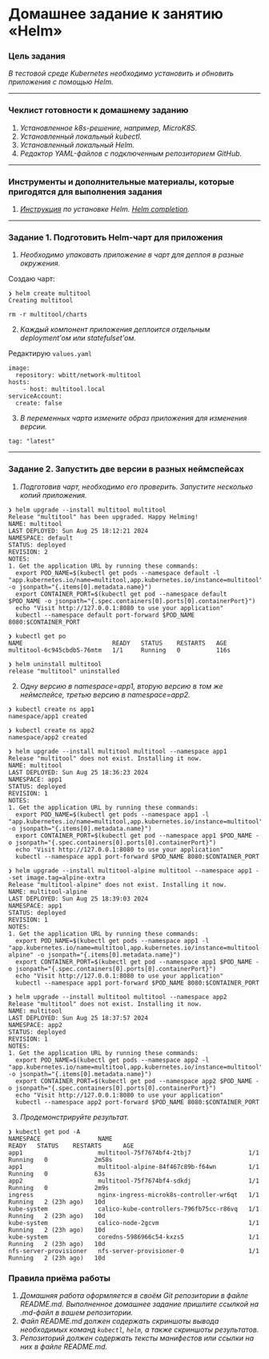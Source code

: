 # Домашнее задание к занятию «Helm»

### Цель задания

_В тестовой среде Kubernetes необходимо установить и обновить приложения с помощью Helm._  

------

### Чеклист готовности к домашнему заданию

1. _Установленное k8s-решение, например, MicroK8S._  
2. _Установленный локальный kubectl._  
3. _Установленный локальный Helm._  
4. _Редактор YAML-файлов с подключенным репозиторием GitHub._  

------

### Инструменты и дополнительные материалы, которые пригодятся для выполнения задания

1. _[Инструкция](https://helm.sh/docs/intro/install/) по установке Helm. [Helm completion](https://helm.sh/docs/helm/helm_completion/)._  

------

### Задание 1. Подготовить Helm-чарт для приложения

1. _Необходимо упаковать приложение в чарт для деплоя в разные окружения._  
  
Создаю чарт:
```
❯ helm create multitool
Creating multitool

rm -r multitool/charts
```

2. _Каждый компонент приложения деплоится отдельным deployment’ом или statefulset’ом._  
  
Редактирую `values.yaml`
```
image:
  repository: wbitt/network-multitool
hosts:
    - host: multitool.local
serviceAccount:
  create: false
```
  
3. _В переменных чарта измените образ приложения для изменения версии._  
  
`tag: "latest"`
  
------
### Задание 2. Запустить две версии в разных неймспейсах

1. _Подготовив чарт, необходимо его проверить. Запуститe несколько копий приложения._  
  
```
❯ helm upgrade --install multitool multitool
Release "multitool" has been upgraded. Happy Helming!
NAME: multitool
LAST DEPLOYED: Sun Aug 25 18:12:21 2024
NAMESPACE: default
STATUS: deployed
REVISION: 2
NOTES:
1. Get the application URL by running these commands:
  export POD_NAME=$(kubectl get pods --namespace default -l "app.kubernetes.io/name=multitool,app.kubernetes.io/instance=multitool" -o jsonpath="{.items[0].metadata.name}")
  export CONTAINER_PORT=$(kubectl get pod --namespace default $POD_NAME -o jsonpath="{.spec.containers[0].ports[0].containerPort}")
  echo "Visit http://127.0.0.1:8080 to use your application"
  kubectl --namespace default port-forward $POD_NAME 8080:$CONTAINER_PORT

❯ kubectl get po
NAME                         READY   STATUS    RESTARTS   AGE
multitool-6c945cbdb5-76mtm   1/1     Running   0          116s

❯ helm uninstall multitool
release "multitool" uninstalled
```
  
2. _Одну версию в namespace=app1, вторую версию в том же неймспейсе, третью версию в namespace=app2._  
  
```
❯ kubectl create ns app1
namespace/app1 created

❯ kubectl create ns app2
namespace/app2 created

❯ helm upgrade --install multitool multitool --namespace app1
Release "multitool" does not exist. Installing it now.
NAME: multitool
LAST DEPLOYED: Sun Aug 25 18:36:23 2024
NAMESPACE: app1
STATUS: deployed
REVISION: 1
NOTES:
1. Get the application URL by running these commands:
  export POD_NAME=$(kubectl get pods --namespace app1 -l "app.kubernetes.io/name=multitool,app.kubernetes.io/instance=multitool" -o jsonpath="{.items[0].metadata.name}")
  export CONTAINER_PORT=$(kubectl get pod --namespace app1 $POD_NAME -o jsonpath="{.spec.containers[0].ports[0].containerPort}")
  echo "Visit http://127.0.0.1:8080 to use your application"
  kubectl --namespace app1 port-forward $POD_NAME 8080:$CONTAINER_PORT

❯ helm upgrade --install multitool-alpine multitool --namespace app1 --set image.tag=alpine-extra
Release "multitool-alpine" does not exist. Installing it now.
NAME: multitool-alpine
LAST DEPLOYED: Sun Aug 25 18:39:03 2024
NAMESPACE: app1
STATUS: deployed
REVISION: 1
NOTES:
1. Get the application URL by running these commands:
  export POD_NAME=$(kubectl get pods --namespace app1 -l "app.kubernetes.io/name=multitool,app.kubernetes.io/instance=multitool-alpine" -o jsonpath="{.items[0].metadata.name}")
  export CONTAINER_PORT=$(kubectl get pod --namespace app1 $POD_NAME -o jsonpath="{.spec.containers[0].ports[0].containerPort}")
  echo "Visit http://127.0.0.1:8080 to use your application"
  kubectl --namespace app1 port-forward $POD_NAME 8080:$CONTAINER_PORT

❯ helm upgrade --install multitool multitool --namespace app2
Release "multitool" does not exist. Installing it now.
NAME: multitool
LAST DEPLOYED: Sun Aug 25 18:37:57 2024
NAMESPACE: app2
STATUS: deployed
REVISION: 1
NOTES:
1. Get the application URL by running these commands:
  export POD_NAME=$(kubectl get pods --namespace app2 -l "app.kubernetes.io/name=multitool,app.kubernetes.io/instance=multitool" -o jsonpath="{.items[0].metadata.name}")
  export CONTAINER_PORT=$(kubectl get pod --namespace app2 $POD_NAME -o jsonpath="{.spec.containers[0].ports[0].containerPort}")
  echo "Visit http://127.0.0.1:8080 to use your application"
  kubectl --namespace app2 port-forward $POD_NAME 8080:$CONTAINER_PORT
```
  
3. _Продемонстрируйте результат._  
  
```
❯ kubectl get pod -A
NAMESPACE                NAME                                      READY   STATUS    RESTARTS      AGE
app1                     multitool-75f7674bf4-2tbj7                1/1     Running   0             2m58s
app1                     multitool-alpine-84f467c89b-f64wn         1/1     Running   0             63s
app2                     multitool-75f7674bf4-sdkdj                1/1     Running   0             2m9s
ingress                  nginx-ingress-microk8s-controller-wr6qt   1/1     Running   2 (23h ago)   10d
kube-system              calico-kube-controllers-796fb75cc-r86vq   1/1     Running   2 (23h ago)   10d
kube-system              calico-node-2gcvm                         1/1     Running   2 (23h ago)   10d
kube-system              coredns-5986966c54-kxzs5                  1/1     Running   2 (23h ago)   10d
nfs-server-provisioner   nfs-server-provisioner-0                  1/1     Running   2 (23h ago)   10d
```


### Правила приёма работы

1. _Домашняя работа оформляется в своём Git репозитории в файле README.md. Выполненное домашнее задание пришлите ссылкой на .md-файл в вашем репозитории._  
2. _Файл README.md должен содержать скриншоты вывода необходимых команд `kubectl`, `helm`, а также скриншоты результатов._  
3. _Репозиторий должен содержать тексты манифестов или ссылки на них в файле README.md._  
